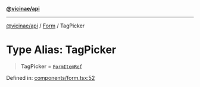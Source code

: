 [**@vicinae/api**](../../../../README.md)

***

[@vicinae/api](../../../../README.md) / [Form](../README.md) / TagPicker

# Type Alias: TagPicker

> **TagPicker** = [`FormItemRef`](../../../../type-aliases/FormItemRef.md)

Defined in: [components/form.tsx:52](https://github.com/vicinaehq/vicinae/blob/c742d5fc509336339909dd669955b863f086bf4e/api/src/api/components/form.tsx#L52)
